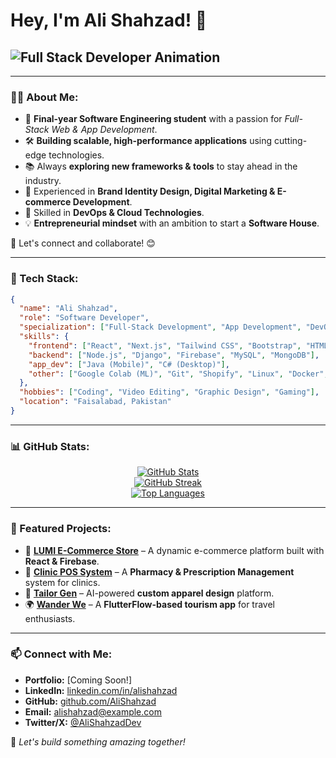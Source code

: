 # Hey, I'm Ali Shahzad! 👋

## <img src="https://readme-typing-svg.herokuapp.com?font=Fira+Code&weight=500&size=22&duration=3000&pause=1000&color=F7F7F7&vCenter=true&multiline=true&width=450&height=50&lines=Full+Stack+Web+&+App+Developer+%F0%9F%9A%80" alt="Full Stack Developer Animation" />

---

### 👨‍💻 About Me:

- 🚀 **Final-year Software Engineering student** with a passion for *Full-Stack Web & App Development*.
- 🛠 **Building scalable, high-performance applications** using cutting-edge technologies.
- 📚 Always **exploring new frameworks & tools** to stay ahead in the industry.
- 🎨 Experienced in **Brand Identity Design, Digital Marketing & E-commerce Development**.
- 🔧 Skilled in **DevOps & Cloud Technologies**.
- 💡 **Entrepreneurial mindset** with an ambition to start a **Software House**.

💬 Let's connect and collaborate! 😊

---

### 📖 Tech Stack:

```json
{
  "name": "Ali Shahzad",
  "role": "Software Developer",
  "specialization": ["Full-Stack Development", "App Development", "DevOps"],
  "skills": {
    "frontend": ["React", "Next.js", "Tailwind CSS", "Bootstrap", "HTML", "CSS"],
    "backend": ["Node.js", "Django", "Firebase", "MySQL", "MongoDB"],
    "app_dev": ["Java (Mobile)", "C# (Desktop)"],
    "other": ["Google Colab (ML)", "Git", "Shopify", "Linux", "Docker", "Kubernetes"]
  },
  "hobbies": ["Coding", "Video Editing", "Graphic Design", "Gaming"],
  "location": "Faisalabad, Pakistan"
}
```

---

### 📊 GitHub Stats:

<p align="center">
  <a href="https://github.com/AliShahzad">
    <img src="https://github-readme-stats.vercel.app/api?username=AliShahzad&show_icons=true&theme=radical&hide_border=true&count_private=true&include_all_commits=true&bg_color=0d1117" alt="GitHub Stats" />
  </a>
  <br />
  <a href="https://github.com/AliShahzad">
    <img src="https://streak-stats.demolab.com?user=AliShahzad&theme=radical&hide_border=true&background=0d1117" alt="GitHub Streak" />
  </a>
  <br />
  <a href="https://github.com/AliShahzad">
    <img src="https://github-readme-stats.vercel.app/api/top-langs/?username=AliShahzad&layout=compact&theme=radical&hide_border=true&bg_color=0d1117" alt="Top Languages" />
  </a>
</p>

---

### 🚀 Featured Projects:

- 🛒 **[LUMI E-Commerce Store](https://github.com/AliShahzad/LUMI)** – A dynamic e-commerce platform built with **React & Firebase**.
- 🏥 **[Clinic POS System](https://github.com/AliShahzad/ClinicPOS)** – A **Pharmacy & Prescription Management** system for clinics.
- 🎨 **[Tailor Gen](https://github.com/AliShahzad/TailorGen)** – AI-powered **custom apparel design** platform.
- 🌍 **[Wander We](https://github.com/AliShahzad/WanderWe)** – A **FlutterFlow-based tourism app** for travel enthusiasts.

---

### 📫 Connect with Me:

- **Portfolio:** [Coming Soon!]
- **LinkedIn:** [linkedin.com/in/alishahzad](https://linkedin.com/in/alishahzad)
- **GitHub:** [github.com/AliShahzad](https://github.com/AliShahzad)
- **Email:** [alishahzad@example.com](mailto:alishahzad@example.com)
- **Twitter/X:** [@AliShahzadDev](https://twitter.com/AliShahzadDev)

🚀 *Let's build something amazing together!*

